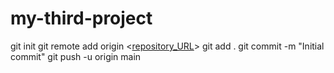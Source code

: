 # my-third-project
git init
git remote add origin <[repository_URL](https://github.com/graftDamien129012/my-third-project/edit/main/README.md)>
git add .
git commit -m "Initial commit"
git push -u origin main
